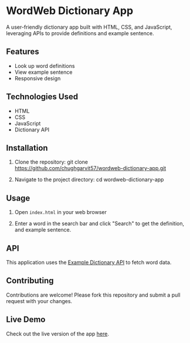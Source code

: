 # WordWeb Dictionary App

A user-friendly dictionary app built with HTML, CSS, and JavaScript, leveraging APIs to provide definitions and example sentence.

## Features

- Look up word definitions
- View example sentence
- Responsive design

## Technologies Used

- HTML
- CSS
- JavaScript
- Dictionary API

## Installation

1. Clone the repository:
git clone https://github.com/chughgarvit57/wordweb-dictionary-app.git

2. Navigate to the project directory:
cd wordweb-dictionary-app

## Usage

1. Open `index.html` in your web browser

2. Enter a word in the search bar and click "Search" to get the definition, and example sentence.

## API

This application uses the [Example Dictionary API](https://api.dictionaryapi.dev/api/v2/entries/en/<word>) to fetch word data.

## Contributing

Contributions are welcome! Please fork this repository and submit a pull request with your changes.

## Live Demo

Check out the live version of the app [here](https://word-web-dictionary.netlify.app/).
